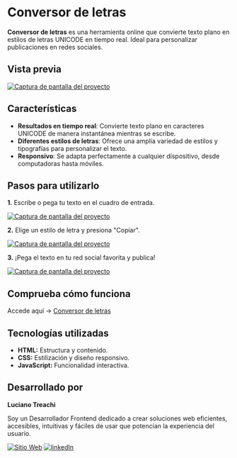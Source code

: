 # Conversor de letras

**Conversor de letras** es una herramienta online que convierte texto plano en estilos de letras UNICODE en tiempo real. Ideal para personalizar publicaciones en redes sociales.

## Vista previa

[![Captura de pantalla del proyecto](https://i.postimg.cc/ZRdZm6xb/website.jpg)](https://postimg.cc/ftD1jtPp)

## Características

- **Resultados en tiempo real**: Convierte texto plano en caracteres UNICODE de manera instantánea mientras se escribe.
- **Diferentes estilos de letras**: Ofrece una amplia variedad de estilos y tipografías para personalizar el texto.
- **Responsivo**: Se adapta perfectamente a cualquier dispositivo, desde computadoras hasta móviles.

## Pasos para utilizarlo

**1.** Escribe o pega tu texto en el cuadro de entrada.

[![Captura de pantalla del proyecto](https://i.postimg.cc/Wb4WJTxr/website.jpg)](https://postimg.cc/8sqB2QpP)

**2.** Elige un estilo de letra y presiona "Copiar".

[![Captura de pantalla del proyecto](https://i.postimg.cc/1X7KKVbF/website.jpg)](https://postimg.cc/tnPPqJqR)

**3.** ¡Pega el texto en tu red social favorita y publica!

[![Captura de pantalla del proyecto](https://i.postimg.cc/BQ7pyC0k/website.jpg)](https://postimg.cc/zVWTHK3F)

## Comprueba cómo funciona

Accede aquí → [Conversor de letras](https://conversordeletras.netlify.app/)

## Tecnologías utilizadas

- **HTML:** Estructura y contenido.
- **CSS:** Estilización y diseño responsivo.
- **JavaScript:** Funcionalidad interactiva.

## Desarrollado por

**Luciano Treachi**

Soy un Desarrollador Frontend dedicado a crear soluciones web eficientes, accesibles, intuitivas y fáciles de usar que potencian la experiencia del usuario.

[![Sitio Web](https://img.shields.io/badge/Sitio_Web-black?style=for-the-badge&logoColor=white)](https://lucianotreachi.website/)
[![linkedIn](https://img.shields.io/badge/LinkedIn-0077B5?style=for-the-badge&logoColor=white)](https://www.linkedin.com/in/luciano-treachi/)
